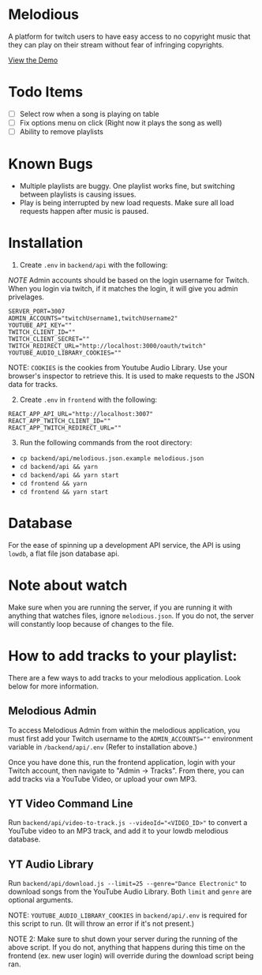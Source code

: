 # Melodious

A platform for twitch users to have easy access to no copyright music that they can play on their stream without fear of infringing copyrights.

[View the Demo](https://melodious.live)

# Todo Items

- [ ] Select row when a song is playing on table
- [ ] Fix options menu on click (Right now it plays the song as well)
- [ ] Ability to remove playlists

# Known Bugs

- Multiple playlists are buggy. One playlist works fine, but switching between playlists is causing issues.
- Play is being interrupted by new load requests. Make sure all load requests happen after music is paused.

# Installation

1. Create `.env` in `backend/api` with the following:

*NOTE* Admin accounts should be based on the login username for Twitch. When you login via twitch, if it matches the login, it will give you admin privelages.

```
SERVER_PORT=3007
ADMIN_ACCOUNTS="twitchUsername1,twitchUsername2"
YOUTUBE_API_KEY=""
TWITCH_CLIENT_ID=""
TWITCH_CLIENT_SECRET=""
TWITCH_REDIRECT_URL="http://localhost:3000/oauth/twitch"
YOUTUBE_AUDIO_LIBRARY_COOKIES=""
```

NOTE: `COOKIES` is the cookies from Youtube Audio Library. Use your browser's inspector to retrieve this. It is used to make requests to the JSON data for tracks.

2. Create `.env` in `frontend` with the following:

```
REACT_APP_API_URL="http://localhost:3007"
REACT_APP_TWITCH_CLIENT_ID=""
REACT_APP_TWITCH_REDIRECT_URL=""
```

3. Run the following commands from the root directory:

- `cp backend/api/melodious.json.example melodious.json`
- `cd backend/api && yarn`
- `cd backend/api && yarn start`
- `cd frontend && yarn`
- `cd frontend && yarn start`

# Database

For the ease of spinning up a development API service, the API is using `lowdb`, a flat file json database api.

# Note about watch

Make sure when you are running the server, if you are running it with anything that watches files, ignore `melodious.json`. If you do not, the server will constantly loop because of changes to the file.

# How to add tracks to your playlist:

There are a few ways to add tracks to your melodious application. Look below for more information.

## Melodious Admin

To access Melodious Admin from within the melodious application, you must first add your Twitch username to the `ADMIN_ACCOUNTS=""` environment variable in `/backend/api/.env` (Refer to installation above.)

Once you have done this, run the frontend application, login with your Twitch account, then navigate to "Admin -> Tracks". From there, you can add tracks via a YouTube Video, or upload your own MP3.

## YT Video Command Line

Run `backend/api/video-to-track.js --videoId="<VIDEO_ID>"` to convert a YouTube video to an MP3 track, and add it to your lowdb melodious database.

## YT Audio Library

Run `backend/api/download.js --limit=25 --genre="Dance Electronic"` to download songs from the YouTube Audio Library. Both `limit` and `genre` are optional arguments.

NOTE: `YOUTUBE_AUDIO_LIBRARY_COOKIES` in `backend/api/.env` is required for this script to run. (It will throw an error if it's not present.)

NOTE 2: Make sure to shut down your server during the running of the above script. If you do not, anything that happens during this time on the frontend (ex. new user login) will override during the download script being ran.
